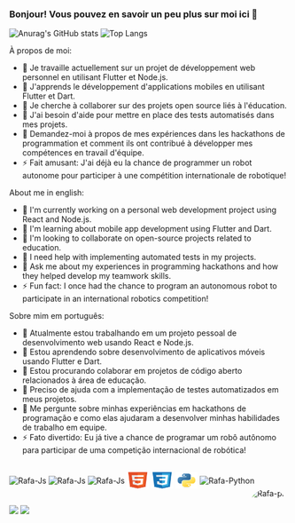 ### Bonjour! Vous pouvez en savoir un peu plus sur moi ici 👋

![Anurag's GitHub stats](https://github-readme-stats.vercel.app/api?username=wellintonp&show_icons=true&theme=dracula)
![Top Langs](https://github-readme-stats.vercel.app/api/top-langs/?username=wellintonp&layout=compact)


À propos de moi:

- 🔭 Je travaille actuellement sur un projet de développement web personnel en utilisant Flutter et Node.js.
- 🌱 J'apprends le développement d'applications mobiles en utilisant Flutter et Dart.
- 👯 Je cherche à collaborer sur des projets open source liés à l'éducation.
- 🤔 J'ai besoin d'aide pour mettre en place des tests automatisés dans mes projets.
- 💬 Demandez-moi à propos de mes expériences dans les hackathons de programmation et comment ils ont contribué à développer mes compétences en travail d'équipe.
- ⚡ Fait amusant: J'ai déjà eu la chance de programmer un robot autonome pour participer à une compétition internationale de robotique!

About me in english:

- 🔭 I'm currently working on a personal web development project using React and Node.js.
- 🌱 I'm learning about mobile app development using Flutter and Dart.
- 👯 I'm looking to collaborate on open-source projects related to education.
- 🤔 I need help with implementing automated tests in my projects.
- 💬 Ask me about my experiences in programming hackathons and how they helped develop my teamwork skills.
- ⚡ Fun fact: I once had the chance to program an autonomous robot to participate in an international robotics competition!

Sobre mim em português:

- 🔭 Atualmente estou trabalhando em um projeto pessoal de desenvolvimento web usando React e Node.js.
- 🌱 Estou aprendendo sobre desenvolvimento de aplicativos móveis usando Flutter e Dart.
- 👯 Estou procurando colaborar em projetos de código aberto relacionados à área de educação.
- 🤔 Preciso de ajuda com a implementação de testes automatizados em meus projetos.
- 💬 Me pergunte sobre minhas experiências em hackathons de programação e como elas ajudaram a desenvolver minhas habilidades de trabalho em equipe.
- ⚡ Fato divertido: Eu já tive a chance de programar um robô autônomo para participar de uma competição internacional de robótica!



<div style="display: inline_block"><br>
  <img align="center" alt="Rafa-Js" height="30" width="40" src="https://cdn.jsdelivr.net/gh/devicons/devicon/icons/apple/apple-original.svg">
  <img align="center" alt="Rafa-Js" height="30" width="40" src="https://cdn.jsdelivr.net/gh/devicons/devicon/icons/android/android-plain.svg">
  <img align="center" alt="Rafa-Js" height="30" width="40" src="https://cdn.jsdelivr.net/gh/devicons/devicon/icons/flutter/flutter-original.svg">
  <img align="center" alt="Rafa-HTML" height="30" width="40" src="https://raw.githubusercontent.com/devicons/devicon/master/icons/html5/html5-original.svg">
  <img align="center" alt="Rafa-CSS" height="30" width="40" src="https://raw.githubusercontent.com/devicons/devicon/master/icons/css3/css3-original.svg">
  <img align="center" alt="Rafa-Python" height="30" width="40" src="https://raw.githubusercontent.com/devicons/devicon/master/icons/python/python-original.svg">
  <img align="center" alt="Rafa-Python" height="30" width="40" src="https://cdn.jsdelivr.net/gh/devicons/devicon/icons/amazonwebservices/amazonwebservices-original.svg">
  <img align="right" alt="Rafa-pic" height="150" style="border-radius:50px;" src="https://cdn.openai.com/labs/images/An%20oil%20painting%20portrait%20of%20a%20capybara%20wearing%20medieval%20royal%20robes%20and%20an%20ornate%20crown%20on%20a%20dark%20background.webp?v=1">
</div>
  
  ##
 
<div> 
  <a href="https://www.youtube.com/channel/UCFkZ2w0W_926MwMWp3cJF0Q" target="_blank"><img src="https://img.shields.io/badge/YouTube-FF0000?style=for-the-badge&logo=youtube&logoColor=white" target="_blank"></a>
  <a href="https://www.instagram.com/wellintonp_/" target="_blank"><img src="https://img.shields.io/badge/-Instagram-%23E4405F?style=for-the-badge&logo=instagram&logoColor=white" target="_blank"></a>
  
</div>
